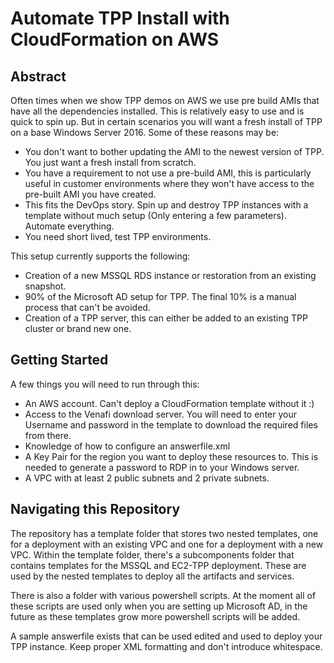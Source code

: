 # Automate TPP Install with CloudFormation on AWS

## Abstract
Often times when we show TPP demos on AWS we use pre build AMIs that have all the dependencies installed. This is relatively easy to use and is quick to spin up. But in certain scenarios you will want a fresh install of TPP on a base Windows Server 2016. Some of these reasons may be: 

- You don't want to bother updating the AMI to the newest version of TPP. You just want a fresh install from scratch.
- You have a requirement to not use a pre-build AMI, this is particularly useful in customer environments where they won't have access to the pre-built AMI you have created.
- This fits the DevOps story. Spin up and destroy TPP instances with a template without much setup (Only entering a few parameters). Automate everything.
- You need short lived, test TPP environments.

This setup currently supports the following:
- Creation of a new MSSQL RDS instance or restoration from an existing snapshot.
- 90% of the Microsoft AD setup for TPP. The final 10% is a manual process that can't be avoided.
- Creation of a TPP server, this can either be added to an existing TPP cluster or brand new one.

## Getting Started
A few things you will need to run through this:

- An AWS account. Can't deploy a CloudFormation template without it :)
- Access to the Venafi download server. You will need to enter your Username and password in the template to download the required files from there.
- Knowledge of how to configure an answerfile.xml
- A Key Pair for the region you want to deploy these resources to. This is needed to generate a password to RDP in to your Windows server.
- A VPC with at least 2 public subnets and 2 private subnets.

## Navigating this Repository
The repository has a template folder that stores two nested templates, one for a deployment with an existing VPC and one for a deployment with a new VPC. Within the template folder, there's a subcomponents folder that contains templates for the MSSQL and EC2-TPP deployment. These are used by the nested templates to deploy all the artifacts and services.

There is also a folder with various powershell scripts. At the moment all of these scripts are used only when you are setting up Microsoft AD, in the future as these templates grow more powershell scripts will be added.

A sample answerfile exists that can be used edited and used to deploy your TPP instance. Keep proper XML formatting and don't introduce whitespace.

